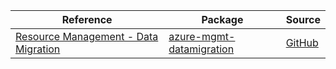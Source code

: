 | Reference | Package | Source |
|---|---|---|
|[Resource Management - Data Migration](mgmt-datamigration-readme.md)|[azure-mgmt-datamigration](https://pypi.org/project/azure-mgmt-datamigration)|[GitHub](https://github.com/Azure/azure-sdk-for-python)|
